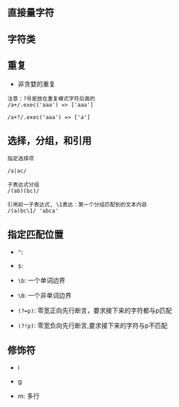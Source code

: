 ## 直接量字符

## 字符类

## 重复

* 非贪婪的重复
```
注意：?号是放在重复模式字符后面的
/a+/.exec('aaa') => ['aaa']

/a+?/.exec('aaa') => ['a']
```

## 选择，分组，和引用
```
指定选择项

/a|ac/

子表达式分组
/(ab)(bc)/

引用前一子表达式, \1表达：第一个分组匹配到的文本内容
/(a)bc\1/ 'abca'
```

## 指定匹配位置

* `^`:

* `$`:

* `\b`: 一个单词边界

* `\B`: 一个非单词边界

* `(?=p)`: 零宽正向先行断言，要求接下来的字符都与p匹配

* `(?!p)`: 零宽负向先行断言,要求接下来的字符与p不匹配

## 修饰符

* i

* g

* m: 多行
